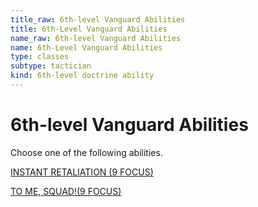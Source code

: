 ```yaml
---
title_raw: 6th-level Vanguard Abilities
title: 6th-Level Vanguard Abilities
name_raw: 6th-level Vanguard Abilities
name: 6th-Level Vanguard Abilities
type: classes
subtype: tactician
kind: 6th-level doctrine ability
---
```


# 6th-level Vanguard Abilities

Choose one of the following abilities.

[INSTANT RETALIATION (9 FOCUS)](./Instant%20Retaliation.md)

[TO ME, SQUAD!(9 FOCUS)](<./To%20Me%20SQUAD(9%20FOCUS).md>)
